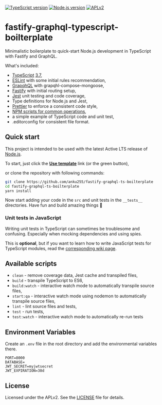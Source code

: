 [![TypeScript version][ts-badge]][typescript-37]
[![Node.js version][nodejs-badge]][nodejs]
[![APLv2][license-badge]][LICENSE]


# fastify-graphql-typescript-boilterplate

Minimalistic boilerplate to quick-start Node.js development in TypeScript with Fastify and GraphQL.

What's included:

+ [TypeScript][typescript] [3.7][typescript-37],
+ [ESLint][eslint] with some initial rules recommendation,
+ [GrapqhQL][graphql] with grapqhl-compose-mongoose,
+ [Fastify][fastify] with initial routing setup,
+ [Jest][jest] unit testing and code coverage,
+ Type definitions for Node.js and Jest,
+ [Prettier][prettier] to enforce a consistent code style,
+ [NPM scripts for common operations](#available-scripts),
+ a simple example of TypeScript code and unit test,
+ .editorconfig for consistent file format.

## Quick start

This project is intended to be used with the latest Active LTS release of [Node.js][nodejs].

To start, just click the **[Use template][repo-template-action]** link (or the green button),

or clone the repository with following commands:

```sh
git clone https://github.com/anku255/fastify-graphql-ts-boilterplate
cd fastify-graphql-ts-boilterplate
yarn install
```


Now start adding your code in the `src` and unit tests in the `__tests__` directories. Have fun and build amazing things 🚀

### Unit tests in JavaScript

Writing unit tests in TypeScript can sometimes be troublesome and confusing. Especially when mocking dependencies and using spies.

This is **optional**, but if you want to learn how to write JavaScript tests for TypeScript modules, read the [corresponding wiki page][wiki-js-tests].

## Available scripts

+ `clean` - remove coverage data, Jest cache and transpiled files,
+ `build` - transpile TypeScript to ES6,
+ `build:watch` - interactive watch mode to automatically transpile source files,
+ `start:qa` - interactive watch mode using nodemon to automatically transpile source files,
+ `lint` - lint source files and tests,
+ `test` - run tests,
+ `test:watch` - interactive watch mode to automatically re-run tests

## Environment Variables

Create an `.env` file in the root directory and add the environmental variables there.

```
PORT=8000
DATABASE=
JWT_SECRET=myjwtsecret
JWT_EXPIRATION=30d
```

## License
Licensed under the APLv2. See the [LICENSE](https://github.com/jsynowiec/node-typescript-boilerplate/blob/master/LICENSE) file for details.

[ts-badge]: https://img.shields.io/badge/TypeScript-3.7-blue.svg
[nodejs-badge]: https://img.shields.io/badge/Node.js->=%2012.13-blue.svg
[nodejs]: https://nodejs.org/dist/latest-v12.x/docs/api/
[typescript]: https://www.typescriptlang.org/
[graphql]: https://graphql.org/
[fastify]: https://www.fastify.io/
[typescript-37]: https://www.typescriptlang.org/docs/handbook/release-notes/typescript-3-7.html
[license-badge]: https://img.shields.io/badge/license-APLv2-blue.svg
[license]: https://github.com/jsynowiec/node-typescript-boilerplate/blob/master/LICENSE

[sponsor-badge]: https://img.shields.io/badge/♥-Sponsor-46b798.svg
[sponsor]: https://github.com/sponsors/jsynowiec

[jest]: https://facebook.github.io/jest/
[eslint]: https://github.com/eslint/eslint
[wiki-js-tests]: https://github.com/jsynowiec/node-typescript-boilerplate/wiki/Unit-tests-in-plain-JavaScript
[prettier]: https://prettier.io

[repo-template-action]: https://github.com/anku255/fastify-graphql-ts-boilterplate
